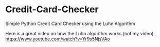 # Credit-Card-Checker
Simple Python Credit Card Checker using the Luhn Algorithm

Here is a great video on how the Luhn algorithm works (not my video): https://www.youtube.com/watch?v=Yr9s5NjsVAo
